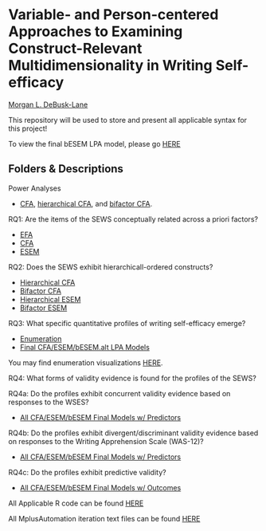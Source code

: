 # Variable- and Person-centered Approaches to Examining Construct-Relevant Multidimensionality in Writing Self-efficacy  
[Morgan L. DeBusk-Lane](http://www.mldebusklane.com)

This repository will be used to store and present all applicable syntax for this project!

To view the final bESEM LPA model, please go [HERE](https://debusklaneml.github.io/bESEM.alt.final.html)

## Folders & Descriptions
Power Analyses

* [CFA](https://github.com/debusklaneml/hatch/blob/master/Power_Analyses/CFA.inp), [hierarchical CFA](https://github.com/debusklaneml/hatch/blob/master/Power_Analyses/hCFA.inp), and [bifactor CFA](https://github.com/debusklaneml/hatch/blob/master/Power_Analyses/biCFA.inp).

RQ1: Are the items of the SEWS conceptually related across a priori factors?

* [EFA](https://github.com/debusklaneml/hatch/tree/master/RQ1/EFA)
* [CFA](https://github.com/debusklaneml/hatch/tree/master/RQ1/CFA)
* [ESEM](https://github.com/debusklaneml/hatch/tree/master/RQ1/ESEM)

RQ2: Does the SEWS exhibit hierarchicall-ordered constructs?

* [Hierarchical CFA](https://github.com/debusklaneml/hatch/tree/master/RQ2/hCFA)
* [Bifactor CFA](https://github.com/debusklaneml/hatch/tree/master/RQ2/bCFA)
* [Hierarchical ESEM](https://github.com/debusklaneml/hatch/tree/master/RQ2/hESEM)
* [Bifactor ESEM](https://github.com/debusklaneml/hatch/tree/master/RQ2/bESEM)
  
RQ3: What specific quantitative profiles of writing self-efficacy emerge?

* [Enumeration](https://github.com/debusklaneml/hatch/tree/master/RQ3/Enumeration)
* [Final CFA/ESEM/bESEM.alt LPA Models](https://github.com/debusklaneml/hatch/tree/master/RQ3/Full.Sample)

You may find enumeration visualizations [HERE](https://debusklaneml.github.io).

RQ4: What forms of validity evidence is found for the profiles of the SEWS?

RQ4a: Do the profiles exhibit concurrent validity evidence based on responses to the WSES?

* [All CFA/ESEM/bESEM Final Models w/ Predictors](https://github.com/debusklaneml/hatch/tree/master/RQ4/Predictors.Outcomes)

RQ4b: Do the profiles exhibit divergent/discriminant validity evidence based on responses to the Writing Apprehension Scale (WAS-12)?

* [All CFA/ESEM/bESEM Final Models w/ Predictors](https://github.com/debusklaneml/hatch/tree/master/RQ4/Predictors.Outcomes)

RQ4c: Do the profiles exhibit predictive validity?

* [All CFA/ESEM/bESEM Final Models w/ Outcomes](https://github.com/debusklaneml/hatch/tree/master/RQ4/Predictors.Outcomes)

All Applicable R code can be found [HERE](https://github.com/debusklaneml/hatch/tree/master/Rstats)

All MplusAutomation iteration text files can be found [HERE](https://github.com/debusklaneml/hatch/tree/master/Rstats/MplusAutomation.Code)


